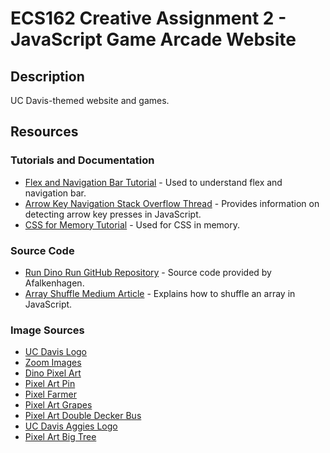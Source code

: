 # ECS162 Creative Assignment 2 - JavaScript Game Arcade Website

## Description

UC Davis-themed website and games. 

## Resources

### Tutorials and Documentation

- [Flex and Navigation Bar Tutorial](https://youtu.be/Y2KNDUHjZV0?si=HI6o10LLrCGaSYlF) - Used to understand flex and navigation bar.
- [Arrow Key Navigation Stack Overflow Thread](https://stackoverflow.com/questions/5597060/detecting-arrow-key-presses-in-javascript) - Provides information on detecting arrow key presses in JavaScript.
- [CSS for Memory Tutorial](https://youtu.be/M0egyNvsN-Y?si=v9v61zeRMm0Vhmdd) - Used for CSS in memory.

### Source Code

- [Run Dino Run GitHub Repository](https://github.com/Afalkenhagen/run-dino-run) - Source code provided by Afalkenhagen.
- [Array Shuffle Medium Article](https://medium.com/@khaledhassan45/how-to-shuffle-an-array-in-javascript-6ca30d53f772) - Explains how to shuffle an array in JavaScript.

### Image Sources

- [UC Davis Logo](https://1000logos.net/wp-content/uploads/2024/01/UC-Davis-logo.png)
- [Zoom Images](https://marketingtoolbox.ucdavis.edu/departments/social-media/resources/zoom-images)
- [Dino Pixel Art](https://dinopixel.com/pixel-art/chunky-cow/23539)
- [Pixel Art Pin](https://pin.it/3kaqre17i)
- [Pixel Farmer](https://www.pixilart.com/draw/pixel-farmer-40d975fff6e4c5c)
- [Pixel Art Grapes](https://stock.adobe.com/images/bunch-of-black-grapes-with-leaves-and-vine-isolated-on-white-background-pixel-art-fruit-icon-old-school-8-bit-slot-machine-pictogram-berry-symbol-retro-80s-90s-video-game-graphics-wine-logotype/197088428)
- [Pixel Art Double Decker Bus](https://www.freepik.com/premium-vector/double-decker-bus-with-pixel-art-style_19580548.htm)
- [UC Davis Aggies Logo](https://freebiesupply.com/logos/uc-davis-aggies-logo-2/)
- [Pixel Art Big Tree](https://pngtree.com/freepng/big-tree-in-pixel-art-style_8624072.html)
